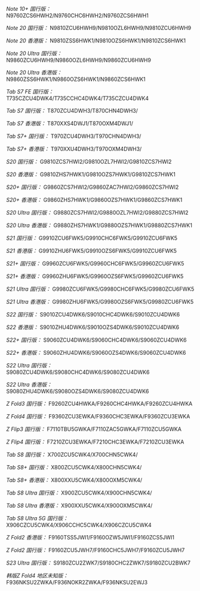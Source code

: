 *Note 10+ 国行版：*
N9760ZCS6HWH2/N9760CHC6HWH2/N9760ZCS6HWH1

*Note 20 国行版：*
N9810ZCU6HWH9/N9810OZL6HWH9/N9810ZCU6HWH9

*Note 20 香港版：*
N9810ZSS6HWK1/N9810OZS6HWK1/N9810ZCS6HWK1

*Note 20 Ultra 国行版：*
N9860ZCU6HWH9/N9860OZL6HWH9/N9860ZCU6HWH9

*Note 20 Ultra 香港版：*
N9860ZSS6HWK1/N9860OZS6HWK1/N9860ZCS6HWK1

*Tab S7 FE 国行版：*
T735CZCU4DWK4/T735CCHC4DWK4/T735CZCU4DWK4

*Tab S7 国行版：*
T870ZCU4DWH3/T870CHN4DWH3/

*Tab S7 香港版：*
T870XXS4DWJ1/T870OXM4DWJ1/

*Tab S7+ 国行版：*
T970ZCU4DWH3/T970CHN4DWH3/

*Tab S7+ 香港版：*
T970XXU4DWH3/T970OXM4DWH3/

*S20 国行版：*
G9810ZCS7HWI2/G9810OZL7HWI2/G9810ZCS7HWI2

*S20 香港版：*
G9810ZHS7HWK1/G9810OZS7HWK1/G9810ZCS7HWK1

*S20+ 国行版：*
G9860ZCS7HWI2/G9860ZAC7HWI2/G9860ZCS7HWI2

*S20+ 香港版：*
G9860ZHS7HWK1/G9860OZS7HWK1/G9860ZCS7HWK1

*S20 Ultra 国行版：*
G9880ZCS7HWI2/G9880OZL7HWI2/G9880ZCS7HWI2

*S20 Ultra 香港版：*
G9880ZHS7HWK1/G9880OZS7HWK1/G9880ZCS7HWK1

*S21 国行版：*
G9910ZCU6FWK5/G9910CHC6FWK5/G9910ZCU6FWK5

*S21 香港版：*
G9910ZHU6FWK5/G9910OZS6FWK5/G9910ZCU6FWK5

*S21+ 国行版：*
G9960ZCU6FWK5/G9960CHC6FWK5/G9960ZCU6FWK5

*S21+ 香港版：*
G9960ZHU6FWK5/G9960OZS6FWK5/G9960ZCU6FWK5

*S21 Ultra 国行版：*
G9980ZCU6FWK5/G9980CHC6FWK5/G9980ZCU6FWK5

*S21 Ultra 香港版：*
G9980ZHU6FWK5/G9980OZS6FWK5/G9980ZCU6FWK5

*S22 国行版：*
S9010ZCU4DWK6/S9010CHC4DWK6/S9010ZCU4DWK6

*S22 香港版：*
S9010ZHU4DWK6/S9010OZS4DWK6/S9010ZCU4DWK6

*S22+ 国行版：*
S9060ZCU4DWK6/S9060CHC4DWK6/S9060ZCU4DWK6

*S22+ 香港版：*
S9060ZHU4DWK6/S9060OZS4DWK6/S9060ZCU4DWK6

*S22 Ultra 国行版：*
S9080ZCU4DWK6/S9080CHC4DWK6/S9080ZCU4DWK6

*S22 Ultra 香港版：*
S9080ZHU4DWK6/S9080OZS4DWK6/S9080ZCU4DWK6

*Z Fold3 国行版：*
F9260ZCU4HWKA/F9260CHC4HWKA/F9260ZCU4HWKA

*Z Fold4 国行版：*
F9360ZCU3EWKA/F9360CHC3EWKA/F9360ZCU3EWKA

*Z Flip3 国行版：*
F7110TBU5GWKA/F7110ZAC5GWKA/F7110ZCU5GWKA

*Z Flip4 国行版：*
F7210ZCU3EWKA/F7210CHC3EWKA/F7210ZCU3EWKA

*Tab S8 国行版：*
X700ZCU5CWK4/X700CHN5CWK4/

*Tab S8+ 国行版：*
X800ZCU5CWK4/X800CHN5CWK4/

*Tab S8+ 香港版：*
X800XXU5CWK4/X800OXM5CWK4/

*Tab S8 Ultra 国行版：*
X900ZCU5CWK4/X900CHN5CWK4/

*Tab S8 Ultra 香港版：*
X900XXU5CWK4/X900OXM5CWK4/

*Tab S8 Ultra 5G 国行版：*
X906CZCU5CWK4/X906CCHC5CWK4/X906CZCU5CWK4

*Z Fold2 香港版：*
F9160TSS5JWI1/F9160OZW5JWI1/F9160ZCS5JWI1

*Z Fold2 国行版：*
F9160ZCU5JWH7/F9160CHC5JWH7/F9160ZCU5JWH7

*S23 Ultra 国行版：*
S9180ZCU2ZWK7/S9180CHC2ZWK7/S9180ZCU2BWK7

*韩版Z Fold4 地区未知版：*
F936NKSU2ZWKA/F936NOKR2ZWKA/F936NKSU2EWJ3

